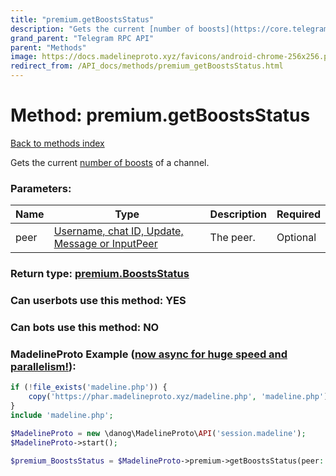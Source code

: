 ```yaml
---
title: "premium.getBoostsStatus"
description: "Gets the current [number of boosts](https://core.telegram.org/api/boost) of a channel."
grand_parent: "Telegram RPC API"
parent: "Methods"
image: https://docs.madelineproto.xyz/favicons/android-chrome-256x256.png
redirect_from: /API_docs/methods/premium_getBoostsStatus.html
---
```

# Method: premium.getBoostsStatus
[Back to methods index](index.html)



Gets the current [number of boosts](https://core.telegram.org/api/boost) of a channel.

### Parameters:

| Name     |    Type       | Description | Required |
|----------|---------------|-------------|----------|
|peer|[Username, chat ID, Update, Message or InputPeer](/API_docs/types/InputPeer.html) | The peer. | Optional|


### Return type: [premium.BoostsStatus](/API_docs/types/premium.BoostsStatus.html)

### Can userbots use this method: **YES**

### Can bots use this method: **NO**


### MadelineProto Example ([now async for huge speed and parallelism!](https://docs.madelineproto.xyz/docs/ASYNC.html)):


```php
if (!file_exists('madeline.php')) {
    copy('https://phar.madelineproto.xyz/madeline.php', 'madeline.php');
}
include 'madeline.php';

$MadelineProto = new \danog\MadelineProto\API('session.madeline');
$MadelineProto->start();

$premium_BoostsStatus = $MadelineProto->premium->getBoostsStatus(peer: $InputPeer, );
```

